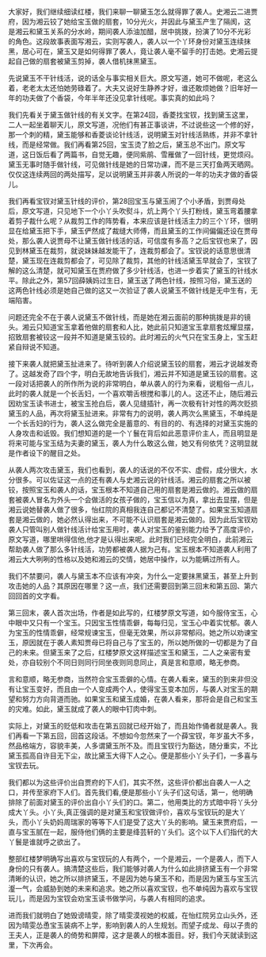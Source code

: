 
大家好，我们继续细读红楼，我们来聊一聊黛玉怎么就得罪了袭人。史湘云二进贾府，因为湘云铰了她给宝玉做的扇套，10分光火，并因此与黛玉产生了隔阂，这是湘云和黛玉关系的分水岭，期间袭人添油加醋，居中挑拨，扮演了10分不光彩的角色。这段故事表面写湘云，实则写袭人，袭人以一个丫环身份对黛玉连续抹黑，居心可在，黛玉又是如何得罪了袭人，竟让袭人毫不留手的打击她。史湘云提起自己做的扇套被黛玉剪掉，袭人借机抹黑黛玉。

先说黛玉不干针线活，说的话全与事实相关巨大。原文写道，她可不做呢，老这么着，老老太太还怕她劳碌着了。大夫又说好生静养才好，谁还敢烦她做？旧年好一年的功夫做了个香袋，今年半年还没见拿针线呢。事实真的如此吗？

我们先看关于黛玉做针线的有关文字。在第24回，香菱找宝钗，找到黛玉这里，二人一起坐着聊天儿，原文写道，况他们有甚正事谈讲，不过说些这一个修的好，那一个刺的精，黛玉能够和香菱谈论针线活，说明黛玉对针线活熟练，并非不拿针线，而是经常做。我们再看第25回，宝玉烫了脸之后，黛玉总不出门。原文写道，这日饭后看了两篇书，自觉无趣，便同紫鹃、雪雁做了一回针线，更觉烦闷。黛玉无事时随手做针线，可见做针线是她的日常功课，而不是三天打鱼两天晒网。仅仅这连续两回的两处描写，足以说明黛玉并非袭人所说的一年的功夫才做的香袋儿。

我们再看宝钗对黛玉针线的评价，第28回宝玉与黛玉闹了个小矛盾，到贾母处后，原文写道，只见地下一个小丫头吹熨斗，炕上两个丫头打粉线，黛玉弯着腰拿着剪子裁什么呢？从裁剪工作的阵势看，本来应该是针线活主力的三个丫环，很明显在给黛玉把下手，黛玉俨然成了裁缝大师傅，而且黛玉的工作间偏偏还设在贾母处，那么袭人说贾母不让黛玉做针线活的话，可信度有多高？之后宝钗也来了，因见到林黛玉在裁剪，就说妹妹越发能干了，连裁剪都会了。宝钗说的话意思很清楚，黛玉现在连裁剪都会了，可见除了裁剪，其他的针线活黛玉早就会了，宝钗了解的这么清楚，就可知黛玉在贾府做了多少针线活，也进一步着实了黛玉的针线水平。除此之外，第57回薛姨妈过生日，黛玉送了两色针线，按照习俗，黛玉送的这两色针线必须是她自己做的这又一次验证了袭人说黛玉不做针线是无中生有，无端陷害。

问题还完全不在于袭人说黛玉不做针线，而是她在湘云面前的那种挑拨是非的镜头。湘云只知道宝玉拿着他做的扇套和人比，她此前只知道宝玉拿扇套炫耀显摆，招致扇套被铰这一段并不知道是黛玉铰的。此时湘云的火气只在宝玉身上，宝玉赶紧自辩说不知道。

接下来袭人就把黛玉扯进来了。待听到袭人介绍说黛玉铰的扇套，湘云才说越发奇了。这越发奇了四个字，明白无故地告诉我们，湘云并不知道是黛玉铰的扇套。这一段对话把袭人的所作所为说的非常明白，单从袭人的行为来看，说粗俗一点儿，此时的袭人就是一个长舌妇，一个喜欢嚼舌根搅和事儿的人。这还不止，随后湘云因劝宝玉读书进士，被宝玉抢白后，袭人见缝插针，再一次极有针对性的两次贬损黛玉的人品，再次将黛玉扯进来。非常有力的说明，袭人两次么黑黛玉，不单纯是一个长舌妇的行为，袭人这么做完全是蓄意的、有目的的、有选择的对黛玉实施的人身攻击和诋毁。我们想知道的是一个丫鬟在背后如此恶意评价主人，而且明显是将来可能与宝玉结为夫妻的黛玉，袭人为什么敢这么做，她又有何依凭？这明显就是作者设下的醒目之处。

从袭人两次攻击黛玉，我们也看到，袭人的话说的不仅不实、虚假，成分很大，水分很多。可以佐证这一点的还有袭人与史湘云说的针线活。湘云的扇套之所以被铰，按照宝玉和袭人的话，宝玉根本不知道自己用的扇套是湘云做的。湘云做的扇套被袭人冒名为外头一个会做活的女孩子做的，宝玉信以为真，拿出去显摆，但是湘云说她替袭人做了很多，怡红院的真相我连自己都记不清楚了。如果宝玉知道扇套是湘云做的，她必然认得出来，不可能不认识扇套是湘云做的。因为此后宝钗劝袭人只管叫别人做针线活计给宝玉用时，袭人对宝玉的鉴别能力给予了高度评价，原文写道，哪里哄得信他,他才是认得出来呢。此时我们已经完全明白，此前湘云帮助袭人做了那么多针线活，功劳都被袭人据为己有。宝玉根本不知道袭人利用了湘云大大咧咧的性格以及她和湘云的交情，她居中操作，以为能瞒过所有人。

我们不禁要问，袭人与黛玉本不应该有冲突，为什么一定要抹黑黛玉，甚至上升到攻击她的人品？其原因在哪里？这一点，我们还需要回到第三回末和第五回、第六回回首的文字看。

第三回末，袭人首次出场，作者是如此写的，红楼梦原文写道，如今服侍宝玉，心中眼中又只有一个宝玉。只因宝玉性情乖僻，每每归见，宝玉心中着实忧郁。袭人为宝玉的性情乖僻，经常规谏宝玉，但毫无效果，所以非常郁闷。她之所以劝谏宝玉，原因就在于袭人素知贾母已将自己与了宝玉的，所以她所做的一切都是为了自己的未来。但黛玉来了之后，红楼梦原文这样描述宝玉和黛玉，二人之亲密有爱处，亦自较别个不同日则同行同坐夜则同息同止，真是言和意顺，略无参商。

言和意顺，略无参商，当然符合宝玉乖僻的心情。在袭人看来，黛玉的到来非但没有让宝玉变好，而且由一个人变成两个人，使得宝玉变本加厉，与袭人对宝玉的期望和努力方向背道而驰。如果宝玉和黛玉成婚，在袭人看来，那将会是自己和宝玉的灾难。如此，黛玉就成了袭人的眼中钉肉中刺。

实际上，对黛玉的贬低和攻击在第五回就已经开始了，而且始作俑者就是袭人。我们再看一下第五回，回首这段话。不想如今忽然来了一个薛宝钗，年岁虽大不多，然品格端方，容貌丰美，人多谓黛玉所不及。而且宝钗行为豁达，随分重实，不比黛玉孤高自许目无下尘，故比黛玉大得下人之心。便是那些小丫头子们，一多喜与宝钗去玩。

我们都以为这些评价出自贾府的下人们，其实不然，这些评价都出自袭人一人之口，并传至家府下人们。首先我们看,便是那些小丫头子们这句话，第一，他明确排除了前面对黛玉的评价出自小丫头们的口。第二，他用类比的方式暗中将丫头分成大丫头。小丫头,真正强调的是对黛玉和宝钗做评价，喜欢与宝钗玩的是大丫头，而小丫头奶妈周瑞家的等等下人们是受了这大丫头的影响。黛玉来贾府后，一直与宝玉腻在一起，服侍他们俩的主要是绛芸轩的丫头们。这个以下人们指代的大丫鬟是谁就呼之欲出了。

整部红楼梦明确写出喜欢与宝钗玩的人有两个，一个是湘云，一个是袭人，而下人身份的只有袭人。搞清楚这些后，我们能够对袭人为什么如此排挤黛玉有一个非常清晰的认识，她之所以排挤黛玉，不是因为她与黛玉不和，而是因为黛玉与宝玉沆瀣一气，会威胁到她的未来和追求。她之所以喜欢宝钗，也不单纯因为喜欢与宝钗玩儿，而是因为宝钗会劝宝玉读书做学问，与袭人有相同的追求。

进而我们就明白了她毁谤晴雯，除了晴雯漠视她的权威，在怡红院另立山头外，还因为晴雯怂恿宝玉装病不上学，影响到袭人的人生规划。而望子成龙、母以子贵的王夫人，正是袭人的倚势和屏障，这才是袭人的根本面目。好，我们今天就读到这里，下次再会。


